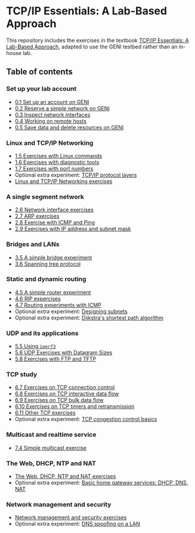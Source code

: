 # TCP/IP Essentials: A Lab-Based Approach

This repository includes the exercises in the textbook [TCP/IP Essentials: A Lab-Based Approach](https://www.amazon.com/TCP-IP-Essentials-Lab-Based-Approach/dp/052160124X), adapted to use the GENI testbed rather than an in-house lab.

## Table of contents

### Set up your lab account

* [0.1 Set up an account on GENI](lab0/1-1-setup-account.md)
* [0.2 Reserve a simple network on GENI](lab0/1-2-reserve-and-login.md)
* [0.3 Inspect network interfaces](lab0/1-3-network-interfaces.md)
* [0.4 Working on remote hosts](lab0/1-4-working-on-remote-hosts.md)
* [0.5 Save data and delete resources on GENI](lab0/1-5-delete-resources.md)


### Linux and TCP/IP Networking

* [1.5 Exercises with Linux commands]()
* [1.6 Exercises with diagnostic tools]()
* [1.7 Exercises with port numbers]()
* Optional extra experiment: [TCP/IP protocol layers](https://witestlab.poly.edu/blog/tcp-ip-protocol-stack/)
* [Linux and TCP/IP Networking exercises](http://hyperion.poly.edu:8080/wiki/index.php/Linux_and_TCP/IP_Networking_(online_version))

### A single segment network

* [2.6 Network interface exercises](lab2/2-6-network-interface.md)
* [2.7 ARP exercises](lab2/2-7-arp.md)
* [2.8 Exercise with ICMP and Ping](lab2/2-8-icmp-ping.md)
* [2.9 Exercises with IP address and subnet mask](lab2/2-9-ip-subnet.md)

### Bridges and LANs

* [3.5 A simple bridge experiment](lab3/3-5-simple-bridge.md)
* [3.6 Spanning tree protocol](https://witestlab.poly.edu/blog/the-spanning-tree-protocol/)


### Static and dynamic routing

* [4.5 A simple router experiment](lab4/el5373-lab4-45.md)
* [4.6 RIP expercises](lab4/el5373-lab4-46.md)
* [4.7 Routing experiments with ICMP](lab4/el5373-lab4-47.md)
* Optional extra experiment: [Designing subnets](https://witestlab.poly.edu/blog/designing-subnets/)
* Optional extra experiment: [Dijkstra's shortest path algorithm](https://witestlab.poly.edu/blog/dijkstras-shortest-path-algorithm/)

### UDP and its applications


* [5.5 Using `iperf3`](lab5/el5373-lab5-55.md)
* [5.6 UDP Exercises with Datagram Sizes](lab5/el5373-lab5-56.md)
* [5.8 Exercises with FTP and TFTP](lab5/el5373-lab5-58.md)


### TCP study

* [6.7 Exercises on TCP connection control](lab6/el5373-lab6-67.md)
* [6.8 Exercises on TCP interactive data flow](lab6/el5373-lab6-68.md)
* [6.9 Exercises on TCP bulk data flow](lab6/el5373-lab6-69.md)
* [6.10 Exercises on TCP timers and retransmission](lab6/el5373-lab6-610.md)
* [6.11 Other TCP exercises](lab6/el5373-lab6-611.md)
* Optional extra experiment: [TCP congestion control basics](https://witestlab.poly.edu/blog/tcp-congestion-control-basics/)

### Multicast and realtime service

* [7.4 Simple multicast exercise](lab7/el5373-lab7-74.md)


### The Web, DHCP, NTP and NAT

* [The Web, DHCP, NTP and NAT exercises](http://hyperion.poly.edu:8080/wiki/index.php/The_Web,_DHCP,_NTP_and_NAT_(online_version))
* Optional extra experiment: [Basic home gateway services: DHCP, DNS, NAT](https://witestlab.poly.edu/blog/basic-home-gateway-services-dhcp-dns-nat/)

### Network management and security

* [Network management and security exercises](http://hyperion.poly.edu:8080/wiki/index.php/Network_management_and_security_(online_version))
* Optional extra experiment: [DNS spoofing on a LAN](https://witestlab.poly.edu/blog/redirect-traffic-to-a-wrong-or-fake-site-with-dns-spoofing-on-a-lan/)
